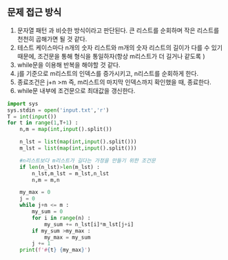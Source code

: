 ## 문제 접근 방식

1. 문자열 패턴 과 비슷한 방식이라고 판단된다. 큰 리스트를 순회하며 작은 리스트를 천천히 곱해가면 될 것 같다.
2. 테스트 케이스마다 n개의 숫자 리스트와 m개의 숫자 리스트의 길이가 다를 수 있기 때문에, 조건문을 통해 형식을 통일하자(항상 m리스트가 더 길거나 같도록 )
3. while문을 이용해 반복을 해야할 것 같다.
4. j를 기준으로 m리스트의 인덱스를 증가시키고, n리스트를 순회하게 한다. 
5. 종료조건은 j+n >m 즉, m리스트의 마지막 인덱스까지 확인했을 때, 종료한다.
6. while문 내부에 조건문으로 최대값을 갱신한다.

```python
import sys 
sys.stdin = open('input.txt','r')
T = int(input())
for t in range(1,T+1) :
    n,m = map(int,input().split())

    n_lst = list(map(int,input().split()))
    m_lst = list(map(int,input().split()))

    #n리스트보다 m리스트가 길다는 가정을 만들기 위한 조건문
    if len(n_lst)>len(m_lst) :
        n_lst,m_lst = m_lst,n_lst
        n,m = m,n 

    my_max = 0
    j = 0
    while j+n <= m :
        my_sum = 0
        for i in range(n) :
            my_sum += n_lst[i]*m_lst[j+i]
        if my_sum >my_max :
            my_max = my_sum 
        j += 1 
    print(f'#{t} {my_max}')
```


